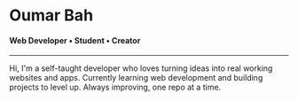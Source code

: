 <Html> 
<html>
  <head>
    <h1>Oumar Bah</h1>
    <h4>Web Developer • Student • Creator</h4>
  </head>
  <body>
    <hr>
    <p> Hi, I'm a self-taught developer who loves turning ideas into real working websites and apps. Currently learning web development and building projects to level up. Always improving, one repo at a time.

</p>
  </body>
</html>
